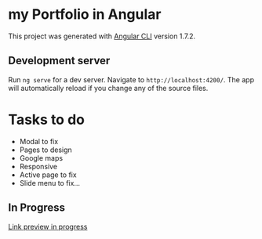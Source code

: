 # my Portfolio in Angular

This project was generated with [Angular CLI](https://github.com/angular/angular-cli) version 1.7.2.

## Development server

Run `ng serve` for a dev server. Navigate to `http://localhost:4200/`. The app will automatically reload if you change any of the source files.

# Tasks to do

  - Modal to fix
  - Pages to design
  - Google maps
  - Responsive
  - Active page to fix
  - Slide menu to fix...

## In Progress
[Link preview in progress](http://unequal-burn.surge.sh/)
